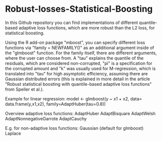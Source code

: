# Robust-losses-Statistical-Boosting

In this Github repository you can find implementations of different quantile-based adaptive loss functions, which are more robust than the L2 loss, for statistical boosting.

Using the R add-on package "mboost", you can specify different loss functions via "family = NEWFAMILY()" as an additional argument inside of the "glmboost" function. For the family itself, there are different arguments, where the user can choose from. A "tau" explains the quantile of the residuals, which are considered non-corrupted, "pi" is a specification for the corrupted amount and "k" was usually used for M-regression, which is translated into "tau" for high asymptotic efficiency, assuming there are Gaussian distributed errors (this is explained in more detail in the article "Robust statistical boosting with quantile-based adaptive loss functions" from Speller et al.).

Example for linear regression:
model <- glmboost(y ~ x1 + x2, data= data.frame(y,x1,x2), family=AdaptHuber(tau=0.8))

Overview adaptive loss functions:
AdaptHuber
AdaptBisquare
AdaptWelsh
AdaptNonnegativeGarrote
AdaptCauchy

E.g. for non-adaptive loss functions:
Gaussian   (default for glmboost)
Laplace
